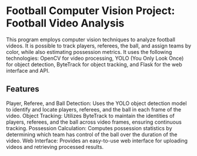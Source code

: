 # Football Computer Vision Project: Football Video Analysis

This program employs computer vision techniques to analyze football videos. It is possible to track players, referees, the ball, and assign teams by color, while also estimating possession metrics. It uses the following technologies: OpenCV for video processing, YOLO (You Only Look Once) for object detection, ByteTrack for object tracking, and Flask for the web interface and API.


## Features

Player, Referee, and Ball Detection: Uses the YOLO object detection model to identify and locate players, referees, and the ball in each frame of the video.
Object Tracking: Utilizes ByteTrack to maintain the identities of players, referees, and the ball across video frames, ensuring continuous tracking.
Possession Calculation: Computes possession statistics by determining which team has control of the ball over the duration of the video.
Web Interface: Provides an easy-to-use web interface for uploading videos and retrieving processed results.
